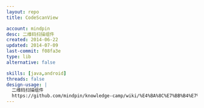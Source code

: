 ```yaml
---
layout: repo
title: CodeScanView

account: mindpin
desc: 二维码扫描组件
created: 2014-06-22
updated: 2014-07-09
last-commit: f08fa3e
type: lib
alternative: false

skills: [java,android]
threads: false
design-usage: |
  二维码扫描组件
  https://github.com/mindpin/knowledge-camp/wiki/%E4%BA%8C%E7%BB%B4%E7%A0%81%E6%89%AB%E6%8F%8F
---
```

